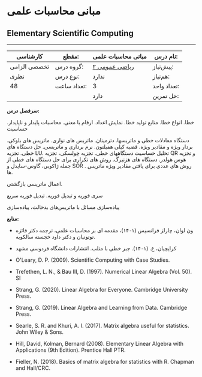 # مبانی محاسبات علمی
## Elementary Scientific Computing
_______________________________________________________________________________
| کارشناسی     | مقطع:       | مبانی محاسبات علمی                      | نام درس:    |
| ------------ | ----------- | --------------------------------------- | ----------- |
| تخصصی الزامی | گروه درس:   | [ریاضی عمومی ۲](../base/Calculus-II.md) | پیش‌نیاز:   |
| نظری         | نوع درس:    | ندارد                                   | هم‌نیاز:    |
| 48           | تعداد ساعت: | 3                                       | تعداد واحد: |
|              |             |  دارد                                   | حل تمرین:   |

**سرفصل درس:**

خطا. انواع خطا. منابع تولید خطا. نمایش اعداد. ارقام با معنی. محاسبات پایدار و ناپایدار. حساسیت

دستگاه معادلات خطی و ماتریسها. دترمینان. ماتریس های نواری. ماتریس های بلوکی. بردار ویژه و مقادیر ویژه. قضیه کیلی همیلتون. نرم برداری و ماتریسی. حل دستگاه های خطی. تجزیه LU. تحلیل حساسیت دستگاههای خطی. تجزیه چولسکی، تجزیه QR و تجزیه هوس هولدر. دستگاه های هزنبرگ. روش های تکراری برای حل دستگاه های خطی از جمله ژاکوبی، گاوس-سایدل و SOR . روش های عددی برای یافتن مقادیر ویژه ماتریس ها. 

اعمال ماتریسی بازگشتی.

سری فوریه و تبدیل فوریه. تبدیل فوریه سریع 

پیاده‌سازی مسائل با ماتریس‌های بدحالت، پیاده‌سازی

**منابع:**


- ون لوان، چارلز فرانسیس (۱۴۰۱)،  مقدمه ای بر محاسبات علمی، ترجمه دکتر فائزه توتونیان و دکتر داود خجسته سالکویه.

- کرایچیان، ع. (۱۴۰۱). جبر خطی با متلب. انتشارات دانشگاه فردوسی مشهد

- O'Leary, D. P. (2009). Scientific Computing with Case Studies.

- Trefethen, L. N., & Bau III, D. (1997). Numerical Linear Algebra (Vol. 50). SI

- Strang, G. (2020). Linear Algebra for Everyone. Cambridge University Press.

- Strang, G. (2019). Linear Algebra and Learning from Data. Cambridge Press.

- Searle, S. R. and Khuri, A. I. (2017). Matrix algebra useful for statistics. John Wiley & Sons.

- Hill, David, Kolman, Bernard (2008). Elementary Linear Algebra with Applications (9th Edition). Prentice Hall PTR. 

- Fieller, N. (2018). Basics of matrix algebra for statistics with R. Chapman and Hall/CRC.

